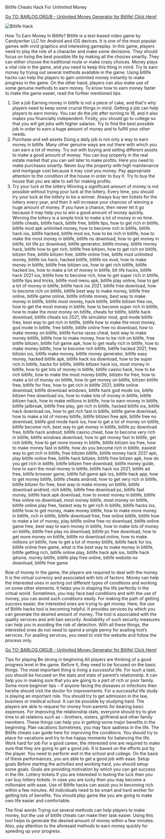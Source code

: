 Bitlife Cheats Hack For Unlimited Money

[Go TO: BARLOG.ORG/B - Unlimited Money Generator for Bitlife! Click Here!](https://barlog.org/b)

![Bitlife Hack](https://d30womf5coomej.cloudfront.net/a/9f/ac1c3090-4a42-472b-ba65-c7b114ce0cbc.jpg)

How To Earn Money In Bitlife?
Bitlife is a text-based video game by Candywriter LLC for Android and iOS devices. It is one of the most popular games with vivid graphics and interesting gameplay. In this game, players need to play the role of a character and make some decisions. They should focus on living the best possible life by making all the choices smartly. They can either choose the traditional route or make crazy choices. Money plays a vital role in the game, and you need to keep this thing in mind. Try to earn money by trying out several methods available in the game.
Using bitlife hacks can help the players to gain unlimited money instantly to make progress in the game. On the other hand, players can also make use of some genuine methods to earn money. To know how to earn money faster to make the game easier, read the further mentioned tips. 
1. Get a job 
Earning money in bitlife is not a piece of cake, and that's why players need to keep some crucial things in mind. Getting a job can help players to earn money. You can do the job after turning to 18, and it also makes you financially independent. Firstly, you should go to college so that you will get jobs with higher salaries. Try to find the best possible job in order to earn a huge amount of money and to fulfill your other needs.  
2. Purchase and sell assets 
Doing a daily job is not only a way to earn money in bitlife. Many other genuine ways are out there with which you can earn a lot of money. Try out with buying and selling different assets to make a good amount of money. You can buy property in the real estate market that you can sell later to make profits. Here you need to make purchases smartly. Never buy the property with high maintenance and mortgage cost because it may cost you money. Pay appropriate attention to the condition of the house in order to buy it. Try to buy the house that you are able to sell for making profits. 
3. Try your luck at the lottery
Winning a significant amount of money is not possible without trying your luck at the lottery. Every time, you should try your luck at the lottery to be a winner. Always buy ten tickets for the lottery every year, and then it will increase your chances of winning a huge amount of money. If you have a chance, then never let it go because it may help you to win a good amount of money quickly. Winning the lottery is a simple trick to make a lot of money in no time. bitlife cheats, bitlife hack, bitlife free, bitlife tips, how to get rich in bitlife, bitlife mod apk unlimited money, how to become rich in bitlife, bitlife hack ios, bitlife hacked, bitlife mod ios, how to be rich in bitlife, how to make the most money in bitlife, bitlife no download, how to get money in bitlife, bit life pc download, bitlife generator, bitlife money, bitlife money hack, bitlife how to get rich, bitlife free bitizen, how to get rich on bitlife, bitizen free, bitlife bitizen free, bitlife online free, bitlife mod unlimited money, bitlife ios hack, hacked bitlife, bitlife ios mod, how to make money in bitlife, bitlife free bitizen ios, how to get rich bitlife, bitlife hacked ios, how to make a lot of money in bitlife, bit life hacks, bitlife hack 2021 ios, bitlife how to become rich, how to get super rich in bitlife, bitlife tips and tricks, bitlife mod menu apk, bitlife play online, how to get a lot of money in bitlife, bitlife hack ios 2021, bitlife free download, how to become rich on bitlife, bitlife best way to make money, bitlife free online, bitlife game online, bitlife infinite money, best way to make money in bitlife, bitlife most money, hack bitlife, bitlife bitizen free ios, how to get the most money in bitlife, how to become super rich in bitlife, how to make the most money on bitlife, cheats for bitlife, bitlife hack download, bitlife cheats ios 2021, life simulator mod, god mode bitlife free, best way to get rich in bitlife, bitlife how to make the most money, god mode in bitlife, free bitlife, bitlife online free no download, how to make money on bitlife, bitlife horse races cheat, best way to make money bitlife, bitlife how to make money, how to be rich on bitlife, free bitlife bitizen, bitlife full game apk, how to get really rich in bitlife, how to make money bitlife, how to become rich bitlife, bitlife hacked 2021, free bitizen ios, bitlife make money, bitlife money generator, bitlife easy money, hacked bitlife apk, bitlife hack ios download, how to be super rich in bitlife, hacks for bitlife, bitlife bitizen hack ios, most money in bitlife, how to get lots of money in bitlife, bitlife casino hack, how to be rich bitlife, how to make the most money bitlife, bitizen for free, how to make a lot of money on bitlife, how to get money on bitlife, bitizen bitlife free, bitlife for free, how to get rich in bitlife 2021, bitlife online download, bitlife download windows, bitlife hack god mode ios, bitlife bitizen free download ios, how to make lots of money in bitlife, bitlife bitizen hack, how to make millions in bitlife, how to earn money in bitlife, bitlife jailbreak, bitlife free play, get rich in bitlife, hacked bitlife ios, bitlife hack download ios, how to get rich fast in bitlife, bitlife game download, how to make a lot of money bitlife, bitlife bitizen free apk, bitlife free no download, bitlife god mode hack ios, how to get a lot of money on bitlife, bitlife become rich, best way to get money in bitlife, bitlife pc download free, bitlife hack android, bitlife casino cheat, how to become very rich in bitlife, bitlife windows download, how to get money fast in bitlife, get rich bitlife, how to get more money in bitlife, bitlife bitizen ios free, how to make money fast in bitlife, how do you become rich in bitlife, easiest way to get rich in bitlife, free bitizen bitlife, bitlife money hack 2021 apk, play bitlife online free, bitlife hack bitizen, bitlife free bitizen apk, how do you get rich in bitlife, bitlife bitizen free download, bitlife money guide, how to earn the most money in bitlife, bitlife hack ios 2021, bitlife ad free, bitlife browser game, bitlife full game apk ios, bitlife hack app, how to get money bitlife, bitlife cheats android, how to get very rich in bitlife, bitlife bitizen for free, best way to make money on bitlife, bitlife download android, rich bitlife, bitlife free download pc, bitlife fast money, bitlife hack apk download, how to invest money in bitlife, bitlife free online no download, most money bitlife, most money on bitlife, bitlife online play free, fastest way to get rich in bitlife, bitlife hacks ios, bitlife how to get money, make money bitlife, how to make more money in bitlife, rich in bitlife, bitlife download free, free online bitlife, bitlife how to make a lot of money, play bitlife online free no download, bitlife online game free, best way to earn money in bitlife, how to make lots of money on bitlife, bitlife free play no download, bitlife pc free download, how to get more money on bitlife, bitlife no download online, how to make millions on bitlife, how to get a lot of money bitlife, bitlife hack for ios, bitlife online free game, what is the best way to make money in bitlife, bitlife getting rich, bitlife online play, bitlife hack apk ios, bitlife hack iphone, money bitlife, bitlife play free online, bitlife website no download, bitlife free game

Role of money 
In the game, the players are required to deal with the money. It is the virtual currency and associated with lots of factors. Money can help the interested ones in sorting out different types of conditions and working on some other elements. It helps you in shaping the life perfectly in the virtual world. Sometimes, you may face bad conditions and with the use of money, you can avoid such conditions easily. 
For making the path of getting success easier, the interested ones are trying to get money. Here, the use of Bitlife hacks tool is becoming helpful. It provides services by which you can generate the desired amount of money. The tool is associated with the quality services and anti ban security. Availability of such security measures can help you in avoiding the risk of detection. 
With all these things, the interested ones do not need to spend a single penny for availing tool’s services. For availing services, you need to visit the website and follow the process only. 

[Go TO: BARLOG.ORG/B - Unlimited Money Generator for Bitlife! Click Here!](https://barlog.org/b)

Tips for playing 
Be strong in beginning 
All players are thinking of a good progress level in the game. Before it, they need to be focused on the basic things. The most important thing is living a successful life. For such a task, you should be focused on the stats and stats of parent’s relationship. It can help you in making sure that you are going to a part of rich or poor family. Some more beginner tips –
If anyone facing the diseases or infections then he/she should visit the doctor for improvements. 
For a successful life study is playing an important role. You should try to get admission in the law, business or medical school. It can be possible by studying hard. 
The players are able to request for money from parents for bearing basic expenses. 
For improving the relationship stats, everyone should try to give time to all relations such as – brothers, sisters, girlfriend and other family members. 
These things can help you in getting some major benefits in the beginning. 
Plan vacations 
Sometimes, you may face sadness in the life. The Bitlife cheats can guide here for improving the conditions. You should try to place for vacations and try to live happy moments for balancing the life. 
Work hard for job 
For a good career, the interested one are required to make sure that they are going to get a good job. It is based on the efforts put by the player. You need to perform well in the school and college. On the basis of these performances, you are able to get a good job with ease. 
Setup goals 
Before starting the activities and working hard, you should setup some goals. Goals are providing motivation by which you can get success in the life. 
Lottery tickets 
If you are interested in testing the luck then you can buy lottery tickets. In case you are lucky then you may become a millionaire with ease. Use of Bitlife hacks can assist you in becoming rich within a few minutes. 
All individuals need to be smart and hard worker for getting lots of benefits. You should play game like you are going to make own life easier and comfortable.  

The final words 
Trying out several methods can help players to make money, but the use of bitlife cheats can make their task easier. Using this tool helps to generate the desired amount of money within a few minutes. Also, pay attention to the aforesaid methods to earn money quickly for speeding up your progress. 
